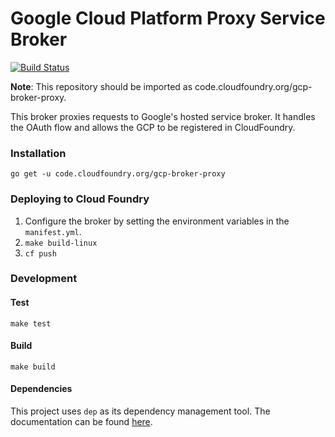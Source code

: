 # Google Cloud Platform Proxy Service Broker
[![Build Status](https://travis-ci.org/cloudfoundry-incubator/gcp-broker-proxy.svg?branch=master)](https://travis-ci.org/cloudfoundry-incubator/gcp-broker-proxy)

**Note**: This repository should be imported as code.cloudfoundry.org/gcp-broker-proxy.


This broker proxies requests to Google's hosted service broker. It handles the OAuth flow and allows the GCP
to be registered in CloudFoundry.

### Installation
```
go get -u code.cloudfoundry.org/gcp-broker-proxy
```

### Deploying to Cloud Foundry
1. Configure the broker by setting the environment variables in the `manifest.yml`.
1. `make build-linux`
1. `cf push`

### Development

#### Test
```
make test
```

#### Build
```
make build
```

#### Dependencies 

This project uses `dep` as its dependency management tool. The documentation can be found [here](https://golang.github.io/dep/docs/daily-dep.html).


